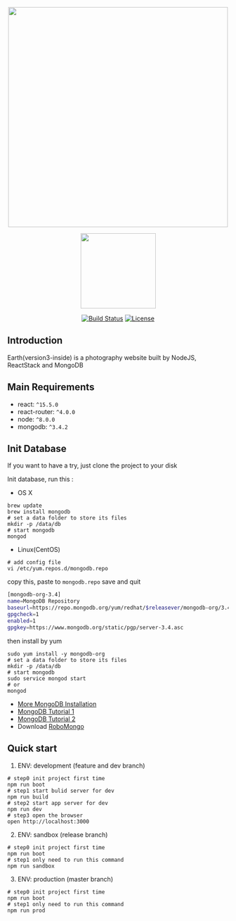 <p align="center"><a href="https://github.com/muwenzi/Earth"><img width="500" src="https://cloud.githubusercontent.com/assets/12554487/26024526/906f3518-3805-11e7-8163-9d18b6ae5292.png"></a></p>

<p align="center"><a href="https://github.com/feross/standard" target="_blank"><img width="171"src="https://cdn.rawgit.com/feross/standard/master/badge.svg"></a></p>

<p align="center">
  <a href="https://travis-ci.org/muwenzi/Earth"><img src="https://travis-ci.com/muwenzi/Earth.svg?token=65SdnpsEfKTY1qP6fnyh&branch=master" alt="Build Status"></a>
  <a href="https://github.com/muwenzi/Blog-Webapp/blob/master/LICENSE.md"><img src="https://img.shields.io/pypi/l/Django.svg" alt="License"></a>
  <br>
</p>

## Introduction

Earth(version3-inside) is a photography website built by NodeJS, ReactStack and MongoDB

## Main Requirements

* react: `^15.5.0`
* react-router: `^4.0.0`
* node: `^8.0.0`
* mongodb: `^3.4.2`

## Init Database

If you want to have a try, just clone the project to your disk

Init database, run this :

- OS X
```shell
brew update
brew install mongodb
# set a data folder to store its files
mkdir -p /data/db
# start mongodb
mongod
```

- Linux(CentOS)
```shell
# add config file
vi /etc/yum.repos.d/mongodb.repo
```

copy this, paste to `mongodb.repo` save and quit
```bash
[mongodb-org-3.4]
name=MongoDB Repository
baseurl=https://repo.mongodb.org/yum/redhat/$releasever/mongodb-org/3.4/x86_64/
gpgcheck=1
enabled=1
gpgkey=https://www.mongodb.org/static/pgp/server-3.4.asc
```

then install by yum
```shell
sudo yum install -y mongodb-org
# set a data folder to store its files
mkdir -p /data/db
# start mongodb
sudo service mongod start
# or
mongod
```

- [More MongoDB Installation](https://docs.mongodb.com/master/administration/install-community/)
- [MongoDB Tutorial 1](https://www.tutorialspoint.com/mongodb/index.htm)
- [MongoDB Tutorial 2](http://www.runoob.com/mongodb/mongodb-tutorial.html)
- Download [RoboMongo](https://robomongo.org/)

## Quick start

1. ENV: development (feature and dev branch)
```shell
# step0 init project first time
npm run boot
# step1 start bulid server for dev
npm run build
# step2 start app server for dev
npm run dev
# step3 open the browser
open http://localhost:3000
```

2. ENV: sandbox (release branch)
```shell
# step0 init project first time
npm run boot
# step1 only need to run this command
npm run sandbox
```

3. ENV: production (master branch)
```shell
# step0 init project first time
npm run boot
# step1 only need to run this command
npm run prod
```
